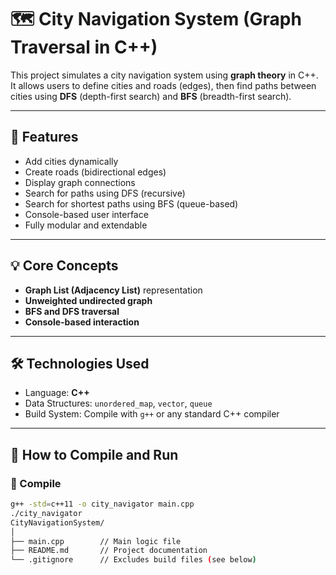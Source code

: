# 🗺️ City Navigation System (Graph Traversal in C++)

This project simulates a city navigation system using **graph theory** in C++. It allows users to define cities and roads (edges), then find paths between cities using **DFS** (depth-first search) and **BFS** (breadth-first search).

---

## 📌 Features

- Add cities dynamically
- Create roads (bidirectional edges)
- Display graph connections
- Search for paths using DFS (recursive)
- Search for shortest paths using BFS (queue-based)
- Console-based user interface
- Fully modular and extendable

---

## 💡 Core Concepts

- **Graph List (Adjacency List)** representation
- **Unweighted undirected graph**
- **BFS and DFS traversal**
- **Console-based interaction**

---

## 🛠️ Technologies Used

- Language: **C++**
- Data Structures: `unordered_map`, `vector`, `queue`
- Build System: Compile with `g++` or any standard C++ compiler

---

## 🚀 How to Compile and Run

### 🧱 Compile

```bash
g++ -std=c++11 -o city_navigator main.cpp
./city_navigator
CityNavigationSystem/
│
├── main.cpp        // Main logic file
├── README.md       // Project documentation
└── .gitignore      // Excludes build files (see below)

